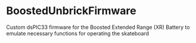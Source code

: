 # BoostedUnbrickFirmware
Custom dsPIC33 firmware for the Boosted Extended Range (XR) Battery to emulate necessary functions for operating the skateboard
